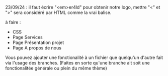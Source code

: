 23/09/24 : il faut écrire "&lt;em&gt;er4ld" pour obtenir notre logo, mettre "<" et ">" sera considéré par HTML comme la vrai balise.

à faire :
+ CSS
+ Page Services
+ Page Présentation projet
+ Page A propos de nous

Vous pouvez ajouter une fonctionalité à un fichier que quelqu'un d'autre fait via l'usage des branches.
(Faites en sorte qu'une branche ait soit une fonctionalitée générale ou plein du même thème)

